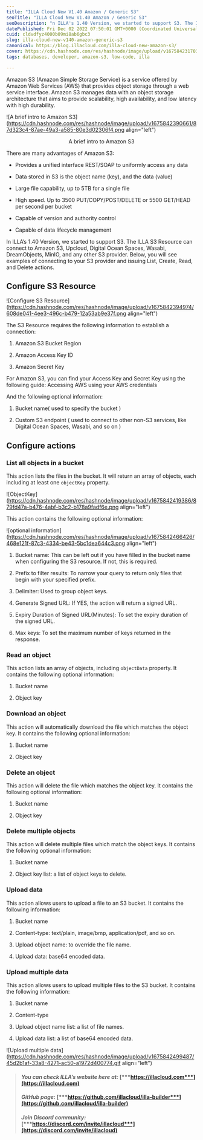 ```yaml
---
title: "ILLA Cloud New V1.40 Amazon / Generic S3"
seoTitle: "ILLA Cloud New V1.40 Amazon / Generic S3"
seoDescription: "n ILLA's 1.40 Version, we started to support S3. The ILLA S3 Resource can connect to Amazon S3, Upcloud, Digital Ocean Spaces, Wasabi and more"
datePublished: Fri Dec 02 2022 07:50:01 GMT+0000 (Coordinated Universal Time)
cuid: cldvdfyz4000b09mi8ab6gbc3
slug: illa-cloud-new-v140-amazon-generic-s3
canonical: https://blog.illacloud.com/illa-cloud-new-amazon-s3/
cover: https://cdn.hashnode.com/res/hashnode/image/upload/v1675842317030/d2d2ebde-e6ea-494d-b140-b069a71693c0.png
tags: databases, developer, amazon-s3, low-code, illa

---
```


Amazon S3 (Amazon Simple Storage Service) is a service offered by Amazon Web Services (AWS) that provides object storage through a web service interface. Amazon S3 manages data with an object storage architecture that aims to provide scalability, high availability, and low latency with high durability.

![A brief intro to Amazon S3](https://cdn.hashnode.com/res/hashnode/image/upload/v1675842390661/87d323c4-87ae-49a3-a585-80e3d02306f4.png align="left")

<center><figcaption>A brief intro to Amazon S3</figcaption></center>

There are many advantages of Amazon S3:

* Provides a unified interface REST/SOAP to uniformly access any data
    
* Data stored in S3 is the object name (key), and the data (value)
    
* Large file capability, up to 5TB for a single file
    
* High speed. Up to 3500 PUT/COPY/POST/DELETE or 5500 GET/HEAD per second per bucket
    
* Capable of version and authority control
    
* Capable of data lifecycle management
    

In ILLA’s 1.40 Version, we started to support S3. The ILLA S3 Resource can connect to Amazon S3, Upcloud, Digital Ocean Spaces, Wasabi, DreamObjects, MinIO, and any other S3 provider. Below, you will see examples of connecting to your S3 provider and issuing List, Create, Read, and Delete actions.

## [**​**](https://www.illacloud.com/blog/illa-cloud-new-amazon-s3#configure-s3-resource)**Configure S3 Resource**

![Configure S3 Resource](https://cdn.hashnode.com/res/hashnode/image/upload/v1675842394974/608de041-4ee3-496c-b479-12a53ab9e37f.png align="left")

The S3 Resource requires the following information to establish a connection:

1. Amazon S3 Bucket Region
    
2. Amazon Access Key ID
    
3. Amazon Secret Key
    

For Amazon S3, you can find your Access Key and Secret Key using the following guide: Accessing AWS using your AWS credentials

And the following optional information:

1. Bucket name( used to specify the bucket )
    
2. Custom S3 endpoint ( used to connect to other non-S3 services, like Digital Ocean Spaces, Wasabi, and so on )
    

## [**​**](https://www.illacloud.com/blog/illa-cloud-new-amazon-s3#configure-actions)**Configure actions**

### [**​**](https://www.illacloud.com/blog/illa-cloud-new-amazon-s3#list-all-objects-in-a-bucket)**List all objects in a bucket**

This action lists the files in the bucket. It will return an array of objects, each including at least one `objectKey` property.

![ObjectKey](https://cdn.hashnode.com/res/hashnode/image/upload/v1675842419386/879fd47a-b476-4abf-b3c2-b178a9fadf6e.png align="left")

This action contains the following optional information:

![optional information](https://cdn.hashnode.com/res/hashnode/image/upload/v1675842466426/468e121f-87c3-4334-be43-5bc1dea644c3.png align="left")

1. Bucket name: This can be left out if you have filled in the bucket name when configuring the S3 resource. If not, this is required.
    
2. Prefix to filter results: To narrow your query to return only files that begin with your specified prefix.
    
3. Delimiter: Used to group object keys.
    
4. Generate Signed URL: If YES, the action will return a signed URL.
    
5. Expiry Duration of Signed URL(Minutes): To set the expiry duration of the signed URL.
    
6. Max keys: To set the maximum number of keys returned in the response.
    

### [**​**](https://www.illacloud.com/blog/illa-cloud-new-amazon-s3#read-an-object)**Read an object**

This action lists an array of objects, including `objectData` property. It contains the following optional information:

1. Bucket name
    
2. Object key
    

### [**​**](https://www.illacloud.com/blog/illa-cloud-new-amazon-s3#download-an-object)**Download an object**

This action will automatically download the file which matches the object key. It contains the following optional information:

1. Bucket name
    
2. Object key
    

### [**​**](https://www.illacloud.com/blog/illa-cloud-new-amazon-s3#delete-an-object)**Delete an object**

This action will delete the file which matches the object key. It contains the following optional information:

1. Bucket name
    
2. Object key
    

### [**​**](https://www.illacloud.com/blog/illa-cloud-new-amazon-s3#delete-multiple-objects)**Delete multiple objects**

This action will delete multiple files which match the object keys. It contains the following optional information:

1. Bucket name
    
2. Object key list: a list of object keys to delete.
    

### [**​**](https://www.illacloud.com/blog/illa-cloud-new-amazon-s3#upload-data)**Upload data**

This action allows users to upload a file to an S3 bucket. It contains the following information:

1. Bucket name
    
2. Content-type: text/plain, image/bmp, application/pdf, and so on.
    
3. Upload object name: to override the file name.
    
4. Upload data: base64 encoded data.
    

### [**​**](https://www.illacloud.com/blog/illa-cloud-new-amazon-s3#upload-multiple-data)**Upload multiple data**

This action allows users to upload multiple files to the S3 bucket. It contains the following information:

1. Bucket name
    
2. Content-type
    
3. Upload object name list: a list of file names.
    
4. Upload data list: a list of base64 encoded data.
    

![Upload multiple data](https://cdn.hashnode.com/res/hashnode/image/upload/v1675842499487/45d2b1af-33a8-4271-ac50-a1972d400774.gif align="left")

> #### ***You can check ILLA’s website here at:*** [***https://illacloud.com***](https://illacloud.com)
> 
> #### ***GitHub page:*** [***https://github.com/illacloud/illa-builder***](https://github.com/illacloud/illa-builder)
> 
> #### ***Join Discord community:*** [***https://discord.com/invite/illacloud***](https://discord.com/invite/illacloud)